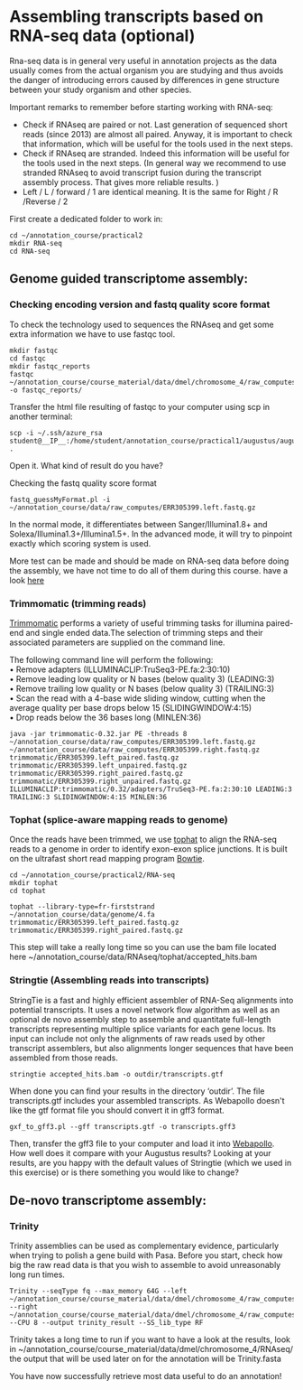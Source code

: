 # Assembling transcripts based on RNA-seq data (optional)

Rna-seq data is in general very useful in annotation projects as the data usually comes from the actual organism you are studying and thus avoids the danger of introducing errors caused by differences in gene structure between your study organism and other species.

Important remarks to remember before starting working with RNA-seq:
- Check if RNAseq are paired or not. Last generation of sequenced short reads (since 2013) are almost all paired. Anyway, it is important to check that information, which will be useful for the tools used in the next steps.
- Check if RNAseq are stranded. Indeed this information will be useful for the tools used in the next steps. (In general way we recommend to use stranded RNAseq to avoid transcript fusion during the transcript assembly process. That gives more reliable results. )
- Left / L / forward / 1 are identical meaning. It is the same for Right / R /Reverse / 2

First create a dedicated folder to work in:
```
cd ~/annotation_course/practical2
mkdir RNA-seq
cd RNA-seq
```

## Genome guided transcriptome assembly: 

### Checking encoding version and fastq quality score format

To check the technology used to sequences the RNAseq and get some extra information we have to use fastqc tool.

```
mkdir fastqc
cd fastqc
mkdir fastqc_reports
fastqc ~/annotation_course/course_material/data/dmel/chromosome_4/raw_computes/ERR305399.left.fastq.gz -o fastqc_reports/
```

Transfer the html file resulting of fastqc to your computer using scp in another terminal:   
```
scp -i ~/.ssh/azure_rsa student@__IP__:/home/student/annotation_course/practical1/augustus/augustus_drosophila.gff .
```
Open it. What kind of result do you have?

Checking the fastq quality score format

```
fastq_guessMyFormat.pl -i ~/annotation_course/data/raw_computes/ERR305399.left.fastq.gz
```

In the normal mode, it differentiates between Sanger/Illumina1.8+ and Solexa/Illumina1.3+/Illumina1.5+.
In the advanced mode, it will try to pinpoint exactly which scoring system is used.

More test can be made and should be made on RNA-seq data before doing the assembly, we have not time to do all of them during this course. have a look [here](https://en.wikipedia.org/wiki/List_of_RNA-Seq_bioinformatics_tools)

### Trimmomatic (trimming reads)

[Trimmomatic](http://www.usadellab.org/cms/?page=trimmomatic) performs a variety of useful trimming tasks for illumina paired-end and single ended data.The selection of trimming steps and their associated parameters are supplied on the command line.

The following command line will perform the following:  
	• Remove adapters (ILLUMINACLIP:TruSeq3-PE.fa:2:30:10)  
	• Remove leading low quality or N bases (below quality 3) (LEADING:3)  
	• Remove trailing low quality or N bases (below quality 3) (TRAILING:3)  
	• Scan the read with a 4-base wide sliding window, cutting when the average quality per base drops below 15 (SLIDINGWINDOW:4:15)  
	• Drop reads below the 36 bases long (MINLEN:36)  

```
java -jar trimmomatic-0.32.jar PE -threads 8 ~/annotation_course/data/raw_computes/ERR305399.left.fastq.gz ~/annotation_course/data/raw_computes/ERR305399.right.fastq.gz trimmomatic/ERR305399.left_paired.fastq.gz trimmomatic/ERR305399.left_unpaired.fastq.gz trimmomatic/ERR305399.right_paired.fastq.gz trimmomatic/ERR305399.right_unpaired.fastq.gz ILLUMINACLIP:trimmomatic/0.32/adapters/TruSeq3-PE.fa:2:30:10 LEADING:3 TRAILING:3 SLIDINGWINDOW:4:15 MINLEN:36
```

### Tophat (splice-aware mapping reads to genome)

Once the reads have been trimmed, we use [tophat](https://ccb.jhu.edu/software/tophat/index.shtml) to align the RNA-seq reads to a genome in order to identify exon-exon splice junctions. It is built on the ultrafast short read mapping program [Bowtie](http://bowtie-bio.sourceforge.net/index.shtml).

```
cd ~/annotation_course/practical2/RNA-seq
mkdir tophat
cd tophat

tophat --library-type=fr-firststrand ~/annotation_course/data/genome/4.fa trimmomatic/ERR305399.left_paired.fastq.gz trimmomatic/ERR305399.right_paired.fastq.gz
```

This step will take a really long time so you can use the bam file located here ~/annotation_course/data/RNAseq/tophat/accepted_hits.bam

### Stringtie (Assembling reads into transcripts)

StringTie is a fast and highly efficient assembler of RNA-Seq alignments into potential transcripts. It uses a novel network flow algorithm as well as an optional de novo assembly step to assemble and quantitate full-length transcripts representing multiple splice variants for each gene locus. Its input can include not only the alignments of raw reads used by other transcript assemblers, but also alignments longer sequences that have been assembled from those reads.

```
stringtie accepted_hits.bam -o outdir/transcripts.gtf
```

When done you can find your results in the directory ‘outdir’. The file transcripts.gtf includes your assembled transcripts.
As Webapollo doesn't like the gtf format file you should convert it in gff3 format.
```
gxf_to_gff3.pl --gff transcripts.gtf -o transcripts.gff3
``` 
Then, transfer the gff3 file to your computer and load it into [Webapollo](http://annotation-prod.scilifelab.se:8080/NBIS_course/). How well does it compare with your Augustus results? Looking at your results, are you happy with the default values of Stringtie (which we used in this exercise) or is there something you would like to change?

## De-novo transcriptome assembly:

### Trinity

Trinity assemblies can be used as complementary evidence, particularly when trying to polish a gene build with Pasa. Before you start, check how big the raw read data is that you wish to assemble to avoid unreasonably long run times.

```
Trinity --seqType fq --max_memory 64G --left ~/annotation_course/course_material/data/dmel/chromosome_4/raw_computes/ERR305399.left.fastq --right ~/annotation_course/course_material/data/dmel/chromosome_4/raw_computes/ERR305399.right.fastq --CPU 8 --output trinity_result --SS_lib_type RF 
```

Trinity takes a long time to run if you want to have a look at the results, look in ~/annotation_course/course_material/data/dmel/chromosome_4/RNAseq/ the output that will be used later on for the annotation will be Trinity.fasta


You have now successfully retrieve most data useful to do an annotation! 
